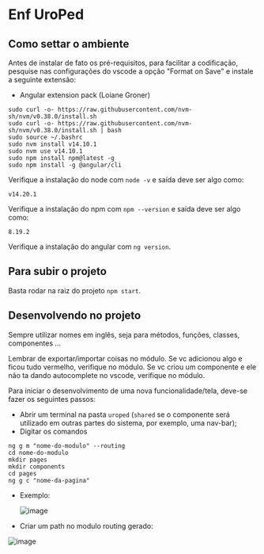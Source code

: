 # Enf UroPed

## Como settar o ambiente
Antes de instalar de fato os pré-requisitos, para facilitar a codificação, pesquise nas configurações do vscode a opção "Format on Save" e instale a seguinte extensão:
- Angular extension pack (Loiane Groner)

```
sudo curl -o- https://raw.githubusercontent.com/nvm-sh/nvm/v0.38.0/install.sh
sudo curl -o- https://raw.githubusercontent.com/nvm-sh/nvm/v0.38.0/install.sh | bash
sudo source ~/.bashrc
sudo nvm install v14.10.1
sudo nvm use v14.10.1
sudo npm install npm@latest -g
sudo npm install -g @angular/cli
```


Verifique a instalação do node com `node -v` e saída deve ser algo como:
```
v14.20.1
```
Verifique a instalação do npm com `npm --version` e saída deve ser algo como:
```
8.19.2
```
Verifique a instalação do angular com `ng version`.

## Para subir o projeto

Basta rodar na raiz do projeto `npm start`.

## Desenvolvendo no projeto

Sempre utilizar nomes em inglês, seja para métodos, funções, classes, componentes ...

Lembrar de exportar/importar coisas no módulo. Se vc adicionou algo e ficou tudo vermelho, verifique no módulo. Se vc criou um componente e ele não ta dando autocomplete no vscode, verifique no módulo.

Para iniciar o desenvolvimento de uma nova funcionalidade/tela, deve-se fazer os seguintes passos:
- Abrir um terminal na pasta `uroped` (`shared` se o componente será utilizado em outras partes do sistema, por exemplo, uma nav-bar);
- Digitar os comandos 
```
ng g m "nome-do-modulo" --routing
cd nome-do-modulo
mkdir pages
mkdir components
cd pages
ng g c "nome-da-pagina"
```
- Exemplo:

  ![image](https://user-images.githubusercontent.com/69909375/194769308-30dcbed1-0db1-4ae0-8593-138cc0f2d4fe.png)
  
- Criar um path no modulo routing gerado:

![image](https://user-images.githubusercontent.com/69909375/194769452-56dbf2ca-397f-45c1-8f56-5cc4bb1621ac.png)


